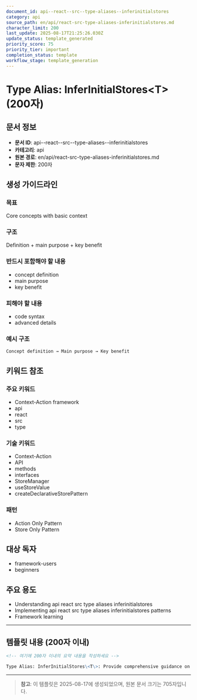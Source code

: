 ```yaml
---
document_id: api--react--src--type-aliases--inferinitialstores
category: api
source_path: en/api/react-src-type-aliases-inferinitialstores.md
character_limit: 200
last_update: 2025-08-17T21:25:26.030Z
update_status: template_generated
priority_score: 75
priority_tier: important
completion_status: template
workflow_stage: template_generation
---
```


# Type Alias: InferInitialStores\<T\> (200자)

## 문서 정보
- **문서 ID**: api--react--src--type-aliases--inferinitialstores
- **카테고리**: api
- **원본 경로**: en/api/react-src-type-aliases-inferinitialstores.md
- **문자 제한**: 200자

## 생성 가이드라인

### 목표
Core concepts with basic context

### 구조
Definition + main purpose + key benefit

### 반드시 포함해야 할 내용
- concept definition
- main purpose
- key benefit

### 피해야 할 내용  
- code syntax
- advanced details

### 예시 구조
```
Concept definition → Main purpose → Key benefit
```

## 키워드 참조

### 주요 키워드
- Context-Action framework
- api
- react
- src
- type

### 기술 키워드
- Context-Action
- API
- methods
- interfaces
- StoreManager
- useStoreValue
- createDeclarativeStorePattern

### 패턴
- Action Only Pattern
- Store Only Pattern

## 대상 독자
- framework-users
- beginners

## 주요 용도
- Understanding api  react  src  type aliases  inferinitialstores
- Implementing api  react  src  type aliases  inferinitialstores patterns
- Framework learning

---

## 템플릿 내용 (200자 이내)

```markdown
<!-- 여기에 200자 이내의 요약 내용을 작성하세요 -->

Type Alias: InferInitialStores\<T\>: Provide comprehensive guidance on api  react  src  type aliases  inferinitialstores의 핵심 개념과 Context-Action 프레임워크에서의 역할을 간단히 설명.
```

---

> **참고**: 이 템플릿은 2025-08-17에 생성되었으며, 
> 원본 문서 크기는 705자입니다.
